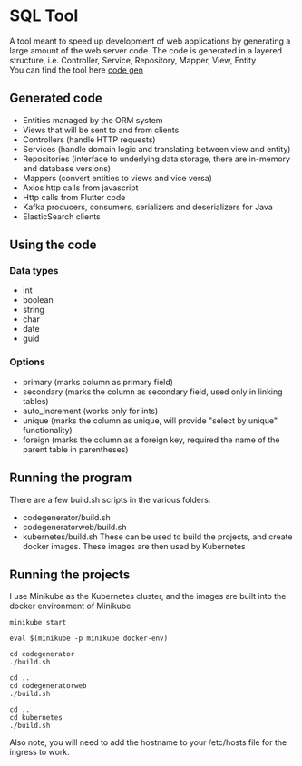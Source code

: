 # SQL Tool
A tool meant to speed up development of web applications by generating a large amount of the web server code.
The code is generated in a layered structure, i.e. Controller, Service, Repository, Mapper, View, Entity <br />
You can find the tool here <a href="https://mossonthetree-codegenweb.azurewebsites.net/">code gen</a> <br />

## Generated code
- Entities managed by the ORM system
- Views that will be sent to and from clients
- Controllers (handle HTTP requests)
- Services (handle domain logic and translating between view and entity)
- Repositories (interface to underlying data storage, there are in-memory and database versions)
- Mappers (convert entities to views and vice versa)
- Axios http calls from javascript
- Http calls from Flutter code
- Kafka producers, consumers, serializers and deserializers for Java
- ElasticSearch clients

## Using the code
### Data types
- int
- boolean
- string
- char
- date
- guid
### Options
- primary (marks column as primary field)
- secondary (marks the column as secondary field, used only in linking tables)
- auto_increment (works only for ints)
- unique (marks the column as unique, will provide "select by unique" functionality)
- foreign (marks the column as a foreign key, required the name of the parent table in parentheses)

## Running the program
There are a few build.sh scripts in the various folders:
- codegenerator/build.sh
- codegeneratorweb/build.sh
- kubernetes/build.sh
These can be used to build the projects, and create docker images. These images are then used by Kubernetes

## Running the projects
I use Minikube as the Kubernetes cluster, and the images are built into the docker environment of Minikube
```
minikube start
```
```
eval $(minikube -p minikube docker-env)
```
```
cd codegenerator
./build.sh
```
```
cd ..
cd codegeneratorweb
./build.sh
```
```
cd ..
cd kubernetes
./build.sh
```
Also note, you will need to add the hostname to your /etc/hosts file for the ingress to work.
